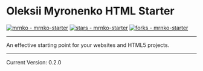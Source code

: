 # Oleksii Myronenko HTML Starter

[![mrnko - mrnko-starter](https://img.shields.io/static/v1?label=mrnko-starter&message=mrnko-starter&color=blue&logo=github)](https://github.com/mrnko/mrnko-starter "Go to GitHub repo")
[![stars - mrnko-starter](https://img.shields.io/github/stars/mrnko/mrnko-starter?style=social)](https://github.com/mrnko/mrnko-starter)
[![forks - mrnko-starter](https://img.shields.io/github/forks/mrnko/mrnko-starter?style=social)](https://github.com/mrnko/mrnko-starter)

---

An effective starting point for your websites and HTML5 projects.

---

Current Version: 0.2.0